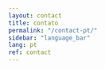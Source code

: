 ```yaml
---
layout: contact
title: contato
permalink: "/contact-pt/"
sidebar: "language_bar"
lang: pt
ref: contact
--- 
```

